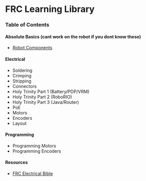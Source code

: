 # FRC Learning Library

### Table of Contents
#### Absolute Basics (cant work on the robot if you dont know these)
  * [Robot Components](components/components.md)
#### Electrical
  * Soldering
  * Crimping
  * Stripping
  * Connectors
  * Holy Trinity Part 1 (Battery/PDP/VRM)
  * Holy Trinity Part 2 (RoboRIO)
  * Holy Trinity Part 3 (Java/Router)
  * PoE
  * Motors
  * Encoders
  * Layout
#### Programming
  * Programming Motors
  * Programming Encoders
#### Resources
  * [FRC Electrical Bible](https://mililanirobotics.gitbooks.io/frc-electrical-bible/content/)